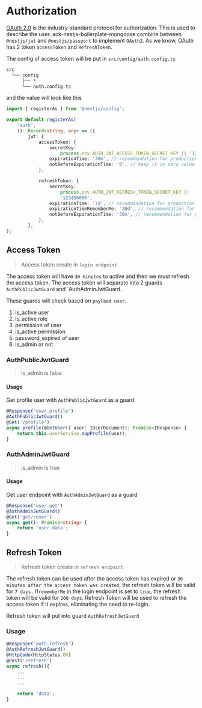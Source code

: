 # Authorization

[OAuth 2.0](https://oauth.net/2/) is the industry-standard protocol for authorization. This is used to describe the user. ack-nestjs-boilerplate-mongoose combine between `@nestjs/jwt` and `@nestjs/passport` to implement `OAuth2`.
As we know, OAuth has 2 token `accessToken` and `RefreshToken`.

The config of access token will be put in `src/config/auth.config.ts`

```txt
src
  └── config
      ├── *
      └── auth.config.ts
```

and the value will look like this

```typescript
import { registerAs } from '@nestjs/config';

export default registerAs(
    'auth',
    (): Record<string, any> => ({
        jwt: {
            accessToken: {
                secretKey:
                    process.env.AUTH_JWT_ACCESS_TOKEN_SECRET_KEY || '123456',
                expirationTime: '30m', // recommendation for production is 30m
                notBeforeExpirationTime: '0', // keep it in zero value
            },

            refreshToken: {
                secretKey:
                    process.env.AUTH_JWT_REFRESH_TOKEN_SECRET_KEY ||
                    '123456000',
                expirationTime: '7d', // recommendation for production is 7d
                expirationTimeRememberMe: '30d', // recommendation for production is 30d
                notBeforeExpirationTime: '30m', // recommendation for production is 30m
            },
        },
);
```

## Access Token

> Access token create in `login endpoint`

The access token will have `30 minutes` to active and then we must refresh the access token. The access token will separate into 2 guards `AuthPublicJwtGuard` and `AuthAdminJwtGuard.

These guards will check based on `payload user`.

1. is_active user
2. is_active role
3. permission of user
4. is_active permission
5. password_expired of user
6. is_admin or not

### AuthPublicJwtGuard

> is_admin is false

#### Usage

Get profile user with `AuthPublicJwtGuard` as a guard

```typescript
@Response('user.profile')
@AuthPublicJwtGuard()
@Get('/profile')
async profile(@GetUser() user: IUserDocument): Promise<IResponse> {
    return this.userService.mapProfile(user);
}
```

### AuthAdminJwtGuard

> is_admin is true

#### Usage

Get user endpoint with `AuthAdminJwtGuard` as a guard

```typescript
@Response('user.get')
@AuthAdminJwtGuard()
@Get('get/:user')
async get(): Promise<string> {
    return 'user data';
}
```

## Refresh Token

> Refresh token create in `refresh endpoint`

The refresh token can be used after the access token has expired or `30 minutes after the access token was created`, the refresh token will be valid for `7 days.` If`rememberMe` in the login endpoint is set to `true`, the refresh token will be valid for `200 days`. Refresh Token will be used to refresh the access token if it expires, eliminating the need to re-login.

Refresh token will put into guard `AuthRefreshJwtGuard`

### Usage

```typescript
@Response('auth.refresh')
@AuthRefreshJwtGuard()
@HttpCode(HttpStatus.OK)
@Post('/refresh')
async refresh(){
    ...
    ...
    ...

    return 'data';
}
```
